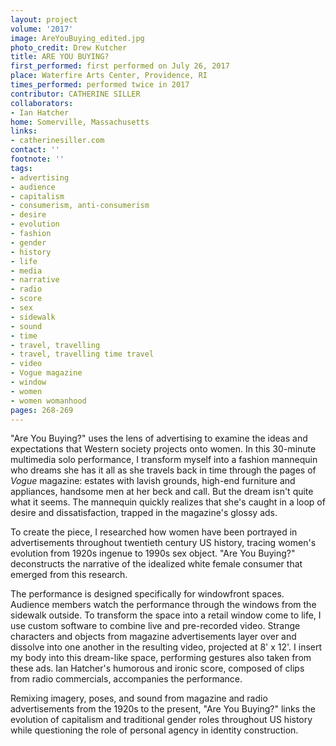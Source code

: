 ```yaml
---
layout: project
volume: '2017'
image: AreYouBuying_edited.jpg
photo_credit: Drew Kutcher
title: ARE YOU BUYING?
first_performed: first performed on July 26, 2017
place: Waterfire Arts Center, Providence, RI
times_performed: performed twice in 2017
contributor: CATHERINE SILLER
collaborators:
- Ian Hatcher
home: Somerville, Massachusetts
links:
- catherinesiller.com
contact: ''
footnote: ''
tags:
- advertising
- audience
- capitalism
- consumerism, anti-consumerism
- desire
- evolution
- fashion
- gender
- history
- life
- media
- narrative
- radio
- score
- sex
- sidewalk
- sound
- time
- travel, travelling
- travel, travelling time travel
- video
- Vogue magazine
- window
- women
- women womanhood
pages: 268-269
---
```


"Are You Buying?" uses the lens of advertising to examine the ideas and expectations that Western society projects onto women. In this 30-minute multimedia solo performance, I transform myself into a fashion mannequin who dreams she has it all as she travels back in time through the pages of _Vogue_ magazine: estates with lavish grounds, high-end furniture and appliances, handsome men at her beck and call. But the dream isn't quite what it seems. The mannequin quickly realizes that she's caught in a loop of desire and dissatisfaction, trapped in the magazine's glossy ads.

To create the piece, I researched how women have been portrayed in advertisements throughout twentieth century US history, tracing women's evolution from 1920s ingenue to 1990s sex object. "Are You Buying?" deconstructs the narrative of the idealized white female consumer that emerged from this research.

The performance is designed specifically for windowfront spaces. Audience members watch the performance through the windows from the sidewalk outside. To transform the space into a retail window come to life, I use custom software to combine live and pre-recorded video. Strange characters and objects from magazine advertisements layer over and dissolve into one another in the resulting video, projected at 8' x 12'. I insert my body into this dream-like space, performing gestures also taken from these ads. Ian Hatcher's humorous and ironic score, composed of clips from radio commercials, accompanies the performance.

Remixing imagery, poses, and sound from magazine and radio advertisements from the 1920s to the present, "Are You Buying?" links the evolution of capitalism and traditional gender roles throughout US history while questioning the role of personal agency in identity construction.
